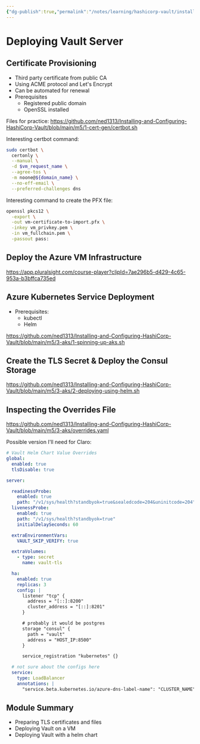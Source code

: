 ```yaml
---
{"dg-publish":true,"permalink":"/notes/learning/hashicorp-vault/installing-and-configuring-hashicorp-vault/05-deploying-vault-server/","dgHomeLink":true,"dgPassFrontmatter":false,"dgShowBacklinks":true,"dgShowLocalGraph":true}
---
```


# Deploying Vault Server


## Certificate Provisioning

- Third party certificate from public CA
- Using ACME protocol and Let's Encrypt
- Can be automated for renewal
- Prerequisites
    - Registered public domain
    - OpenSSL installed


Files for practice: <https://github.com/ned1313/Installing-and-Configuring-HashiCorp-Vault/blob/main/m5/1-cert-gen/certbot.sh>

Interesting certbot command:
```bash
sudo certbot \
  certonly \
  --manual \
  -d $vm_request_name \
  --agree-tos \
  -m noone@${domain_name} \
  --no-eff-email \
  --preferred-challenges dns
```

Interesting command to create the PFX file:
```bash
openssl pkcs12 \
  -export \
  -out vm-certificate-to-import.pfx \
  -inkey vm_privkey.pem \
  -in vm_fullchain.pem \
  -passout pass:
```


## Deploy the Azure VM Infrastructure

<https://app.pluralsight.com/course-player?clipId=7ae296b5-d429-4c65-953a-b3bffca735ed>



## Azure Kubernetes Service Deployment

- Prerequisites:
    - kubectl
    - Helm

<https://github.com/ned1313/Installing-and-Configuring-HashiCorp-Vault/blob/main/m5/3-aks/1-spinning-up-aks.sh>

## Create the TLS Secret & Deploy the Consul Storage

<https://github.com/ned1313/Installing-and-Configuring-HashiCorp-Vault/blob/main/m5/3-aks/2-deploying-using-helm.sh>


## Inspecting the Overrides File

<https://github.com/ned1313/Installing-and-Configuring-HashiCorp-Vault/blob/main/m5/3-aks/overrides.yaml>

Possible version I'll need for Claro:
```yaml
# Vault Helm Chart Value Overrides
global:  
  enabled: true  
  tlsDisable: true

server:

  readinessProbe:
    enabled: true
    path: "/v1/sys/health?standbyok=true&sealedcode=204&uninitcode=204"
  livenessProbe:
    enabled: true
    path: "/v1/sys/health?standbyok=true"
    initialDelaySeconds: 60

  extraEnvironmentVars:
    VAULT_SKIP_VERIFY: true

  extraVolumes:
    - type: secret
      name: vault-tls

  ha:
    enabled: true
    replicas: 3
    config: |
      listener "tcp" {
        address = "[::]:8200"
        cluster_address = "[::]:8201"
      }

      # probably it would be postgres
      storage "consul" {
        path = "vault"
        address = "HOST_IP:8500"
      }

      service_registration "kubernetes" {}

  # not sure about the configs here
  service:
    type: LoadBalancer
    annotations: |
      "service.beta.kubernetes.io/azure-dns-label-name": "CLUSTER_NAME"
```



## Module Summary

- Preparing TLS certificates and files
- Deploying Vault on a VM
- Deploying Vault with a helm chart
